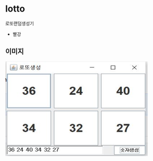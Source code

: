 # lotto
로또랜덤생성기

* 빨강

  
 
## 이미지

<img src="https://github.com/kairos6/lotto/blob/main/screen.JPG" width="450px" height="300px" title="px(픽셀) 크기 설정" alt="lottto"></img><br/>
